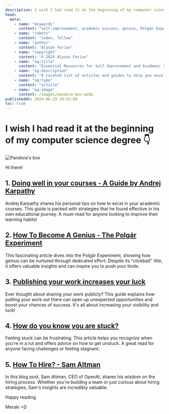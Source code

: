 ```yaml
---
description: I wish I had read it at the beginning of my computer science degree
head:
  meta:
    - name: "keywords"
      content: "self-improvement, academic success, genius, Polgár Experiment, publishing work, career growth, hiring strategies, Andrej Karpathy, Sam Altman"
    - name: "robots"
      content: "index, follow"
    - name: "author"
      content: "Alyson Farias"
    - name: "copyright"
      content: "© 2024 Alyson Farias"
    - name: "og:title"
      content: "Essential Resources for Self-Improvement and Academic Success"
    - name: "og:description"
      content: "A curated list of articles and guides to help you excel in your studies, develop genius-level skills, publish your work, and improve your hiring strategies."
    - name: "og:type"
      content: "article"
    - name: "og:image"
      content: /images/pandora-box.webp
publishedAt: 2024-06-29 10:32:00
toc: true
---
```


# I wish I had read it at the beginning of my computer science degree 👇

![Pandora's box](/images/pandora-box.webp)

Hi there!

## 1. [Doing well in your courses - A Guide by Andrej Karpathy](https://cs.stanford.edu/people/karpathy/advice.html)

Andrej Karpathy shares his personal tips on how to excel in your academic courses. This guide is packed with strategies that he found effective in his own educational journey. A must-read for anyone looking to improve their learning habits!

## 2. [How To Become A Genius - The Polgár Experiment](https://danielkarim.com/how-to-become-a-genius-the-polgar-experiment/)

This fascinating article dives into the Polgár Experiment, showing how genius can be nurtured through dedicated effort. Despite its "clickbait" title, it offers valuable insights and can inspire you to push your limits.

## 3. [Publishing your work increases your luck](https://github.com/readme/guides/publishing-your-work)

Ever thought about sharing your work publicly? This guide explains how putting your work out there can open up unexpected opportunities and boost your chances of success. It's all about increasing your visibility and luck!

## 4. [How do you know you are stuck?](https://sibelius.substack.com/p/how-do-you-know-you-are-stuck)

Feeling stuck can be frustrating. This article helps you recognize when you're in a rut and offers advice on how to get unstuck. A great read for anyone facing challenges or feeling stagnant.

## 5. [How To Hire? - Sam Altman](https://blog.samaltman.com/how-to-hire)

In this blog post, Sam Altman, CEO of OpenAI, shares his wisdom on the hiring process. Whether you're building a team or just curious about hiring strategies, Sam's insights are incredibly valuable.

Happy reading

Meraki =D
